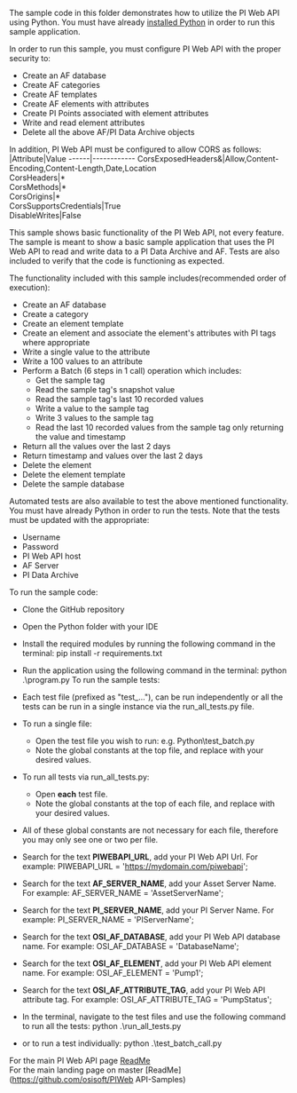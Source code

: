 The sample code in this folder demonstrates how to utilize the PI Web API using Python. You must have already [installed Python](https://www.python.org/downloads/release/python-373/) in order to run this sample application.  

In order to run this sample, you must configure PI Web API with the proper security to:
- Create an AF database
- Create AF categories
- Create AF templates
- Create AF elements with attributes
- Create PI Points associated with element attributes
- Write and read element attributes
- Delete all the above AF/PI Data Archive objects  

In addition, PI Web API must be configured to allow CORS as follows:  
|Attribute|Value 
------|------------
CorsExposedHeaders&|Allow,Content-Encoding,Content-Length,Date,Location  
CorsHeaders|*  
CorsMethods|*  
CorsOrigins|*  
CorsSupportsCredentials|True  
DisableWrites|False


This sample shows basic functionality of the PI Web API, not every feature. The sample is meant to show a basic sample application that uses the PI Web API to read and write data to a PI Data Archive and AF. Tests are also included to verify that the code is functioning as expected.

The functionality included with this sample includes(recommended order of execution):
- Create an AF database
- Create a category
- Create an element template
- Create an element and associate the element's attributes with PI tags where appropriate
- Write a single value to the attribute
- Write a 100 values to an attribute
- Perform a Batch (6 steps in 1 call) operation which includes:  
  - Get the sample tag  
  - Read the sample tag's snapshot value  
  - Read the sample tag's last 10 recorded values  
  - Write a value to the sample tag  
  - Write 3 values to the sample tag  
  - Read the last 10 recorded values from the sample tag only returning the value and timestamp
- Return all the values over the last 2 days
- Return timestamp and values over the last 2 days  
- Delete the element
- Delete the element template
- Delete the sample database

Automated tests are also available to test the above mentioned functionality. You must have already Python in order to run the tests. Note that the tests must be updated with the appropriate:
- Username  
- Password  
- PI Web API host  
- AF Server  
- PI Data Archive

To run the sample code:
- Clone the GitHub repository
- Open the Python folder with your IDE
- Install the required modules by running the following command in the terminal:  pip install -r requirements.txt
- Run the application using the following command in the terminal:  python .\program.py
To run the sample tests:
- Each test file (prefixed as "test_..."), can be run independently or all the tests can be run in a single instance via the run_all_tests.py file.
- To run a single file:
  - Open the test file you wish to run: e.g. Python\test_batch.py
  - Note the global constants at the top file, and replace with your desired values.
- To run all tests via run_all_tests.py:
  - Open __each__ test file.
  - Note the global constants at the top of each file, and replace with your desired values.

- All of these global constants are not necessary for each file, therefore you may only see one or two per file.
- Search for the text __PIWEBAPI_URL__, add your PI Web API Url.  For example:  PIWEBAPI_URL = 'https://mydomain.com/piwebapi';
- Search for the text __AF_SERVER_NAME__, add your Asset Server Name.  For example:  AF_SERVER_NAME = 'AssetServerName';
- Search for the text __PI_SERVER_NAME__, add your PI Server Name.  For example:  PI_SERVER_NAME = 'PIServerName';
- Search for the text __OSI_AF_DATABASE__, add your PI Web API database name.  For example:  OSI_AF_DATABASE = 'DatabaseName';
- Search for the text __OSI_AF_ELEMENT__, add your PI Web API element name.  For example:  OSI_AF_ELEMENT = 'Pump1';
- Search for the text __OSI_AF_ATTRIBUTE_TAG__, add your PI Web API attribute tag.  For example:  OSI_AF_ATTRIBUTE_TAG = 'PumpStatus';

- In the terminal, navigate to the test files and use the following command to run all the tests:   python .\run_all_tests.py
- or to run a test individually: python .\test_batch_call.py

For the main PI Web API page [ReadMe](../)  
For the main landing page on master [ReadMe](https://github.com/osisoft/PIWeb API-Samples)